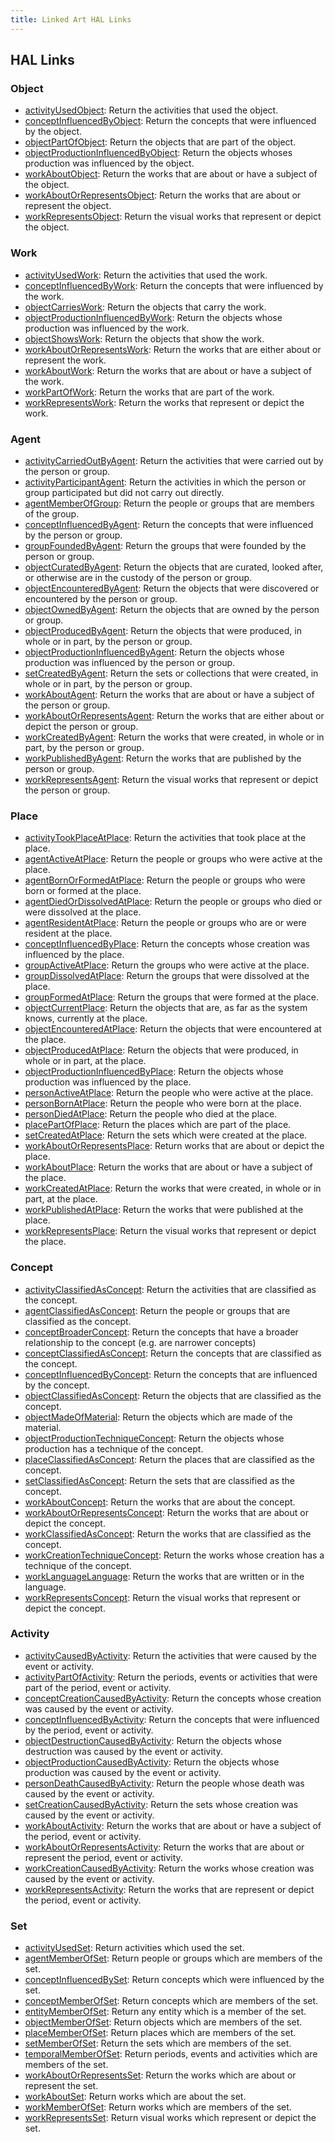 ```yaml
---
title: Linked Art HAL Links
---
```


## HAL Links


### Object

  * [activityUsedObject](activityUsedObject): Return the activities that used the object.
  * [conceptInfluencedByObject](conceptInfluencedByObject): Return the concepts that were influenced by the object.
  * [objectPartOfObject](objectPartOfObject): Return the objects that are part of the object.
  * [objectProductionInfluencedByObject](objectProductionInfluencedByObject): Return the objects whoses production was influenced by the object.
  * [workAboutObject](workAboutObject): Return the works that are about or have a subject of the object.
  * [workAboutOrRepresentsObject](workAboutOrRepresentsObject): Return the works that are about or represent the object.
  * [workRepresentsObject](workRepresentsObject): Return the visual works that represent or depict the object.

### Work

  * [activityUsedWork](activityUsedWork): Return the activities that used the work.
  * [conceptInfluencedByWork](conceptInfluencedByWork): Return the concepts that were influenced by the work.
  * [objectCarriesWork](objectCarriesWork): Return the objects that carry the work.
  * [objectProductionInfluencedByWork](objectProductionInfluencedByWork): Return the objects whose production was influenced by the work.
  * [objectShowsWork](objectShowsWork): Return the objects that show the work.
  * [workAboutOrRepresentsWork](workAboutOrRepresentsWork): Return the works that are either about or represent the work.
  * [workAboutWork](workAboutWork): Return the works that are about or have a subject of the work.
  * [workPartOfWork](workPartOfWork): Return the works that are part of the work.
  * [workRepresentsWork](workRepresentsWork): Return the works that represent or depict the work.

### Agent

  * [activityCarriedOutByAgent](activityCarriedOutByAgent): Return the activities that were carried out by the person or group.
  * [activityParticipantAgent](activityParticipantAgent): Return the activities in which the person or group participated but did not carry out directly.
  * [agentMemberOfGroup](agentMemberOfGroup): Return the people or groups that are members of the group.
  * [conceptInfluencedByAgent](conceptInfluencedByAgent): Return the concepts that were influenced by the person or group.
  * [groupFoundedByAgent](groupFoundedByAgent): Return the groups that were founded by the person or group.
  * [objectCuratedByAgent](objectCuratedByAgent): Return the objects that are curated, looked after, or otherwise are in the custody of the person or group.
  * [objectEncounteredByAgent](objectEncounteredByAgent): Return the objects that were discovered or encountered by the person or group.
  * [objectOwnedByAgent](objectOwnedByAgent): Return the objects that are owned by the person or group.
  * [objectProducedByAgent](objectProducedByAgent): Return the objects that were produced, in whole or in part, by the person or group.
  * [objectProductionInfluencedByAgent](objectProductionInfluencedByAgent): Return the objects whose production was influenced by the person or group.
  * [setCreatedByAgent](setCreatedByAgent): Return the sets or collections that were created, in whole or in part, by the person or group.
  * [workAboutAgent](workAboutAgent): Return the works that are about or have a subject of the person or group.
  * [workAboutOrRepresentsAgent](workAboutOrRepresentsAgent): Return the works that are either about or depict the person or group.
  * [workCreatedByAgent](workCreatedByAgent): Return the works that were created, in whole or in part, by the person or group.
  * [workPublishedByAgent](workPublishedByAgent): Return the works that are published by the person or group.
  * [workRepresentsAgent](workRepresentsAgent): Return the visual works that represent or depict the person or group.

### Place

  * [activityTookPlaceAtPlace](activityTookPlaceAtPlace): Return the activities that took place at the place.
  * [agentActiveAtPlace](agentActiveAtPlace): Return the people or groups who were active at the place.
  * [agentBornOrFormedAtPlace](agentBornOrFormedAtPlace): Return the people or groups who were born or formed at the place.
  * [agentDiedOrDissolvedAtPlace](agentDiedOrDissolvedAtPlace): Return the people or groups who died or were dissolved at the place.
  * [agentResidentAtPlace](agentResidentAtPlace): Return the people or groups who are or were resident at the place.
  * [conceptInfluencedByPlace](conceptInfluencedByPlace): Return the concepts whose creation was influenced by the place.
  * [groupActiveAtPlace](groupActiveAtPlace): Return the groups who were active at the place.
  * [groupDissolvedAtPlace](groupDissolvedAtPlace): Return the groups that were dissolved at the place.
  * [groupFormedAtPlace](groupFormedAtPlace): Return the groups that were formed at the place.
  * [objectCurrentPlace](objectCurrentPlace): Return the objects that are, as far as the system knows, currently at the place.
  * [objectEncounteredAtPlace](objectEncounteredAtPlace): Return the objects that were encountered at the place.
  * [objectProducedAtPlace](objectProducedAtPlace): Return the objects that were produced, in whole or in part, at the place.
  * [objectProductionInfluencedByPlace](objectProductionInfluencedByPlace): Return the objects whose production was influenced by the place.
  * [personActiveAtPlace](personActiveAtPlace): Return the people who were active at the place.
  * [personBornAtPlace](personBornAtPlace): Return the people who were born at the place.
  * [personDiedAtPlace](personDiedAtPlace): Return the people who died at the place.
  * [placePartOfPlace](placePartOfPlace): Return the places which are part of the place.
  * [setCreatedAtPlace](setCreatedAtPlace): Return the sets which were created at the place.
  * [workAboutOrRepresentsPlace](workAboutOrRepresentsPlace): Return works that are about or depict the place.
  * [workAboutPlace](workAboutPlace): Return the works that are about or have a subject of the place.
  * [workCreatedAtPlace](workCreatedAtPlace): Return the works that were created, in whole or in part, at the place.
  * [workPublishedAtPlace](workPublishedAtPlace): Return the works that were published at the place.
  * [workRepresentsPlace](workRepresentsPlace): Return the visual works that represent or depict the place.

### Concept

  * [activityClassifiedAsConcept](activityClassifiedAsConcept): Return the activities that are classified as the concept.
  * [agentClassifiedAsConcept](agentClassifiedAsConcept): Return the people or groups that are classified as the concept.
  * [conceptBroaderConcept](conceptBroaderConcept): Return the concepts that have a broader relationship to the concept (e.g. are narrower concepts)
  * [conceptClassifiedAsConcept](conceptClassifiedAsConcept): Return the concepts that are classified as the concept.
  * [conceptInfluencedByConcept](conceptInfluencedByConcept): Return the concepts that are influenced by the concept.
  * [objectClassifiedAsConcept](objectClassifiedAsConcept): Return the objects that are classified as the concept.
  * [objectMadeOfMaterial](objectMadeOfMaterial): Return the objects which are made of the material.
  * [objectProductionTechniqueConcept](objectProductionTechniqueConcept): Return the objects whose production has a technique of the concept.
  * [placeClassifiedAsConcept](placeClassifiedAsConcept): Return the places that are classified as the concept.
  * [setClassifiedAsConcept](setClassifiedAsConcept): Return the sets that are classified as the concept.
  * [workAboutConcept](workAboutConcept): Return the works that are about the concept.
  * [workAboutOrRepresentsConcept](workAboutOrRepresentsConcept): Return the works that are about or depict the concept.
  * [workClassifiedAsConcept](workClassifiedAsConcept): Return the works that are classified as the concept.
  * [workCreationTechniqueConcept](workCreationTechniqueConcept): Return the works whose creation has a technique of the concept.
  * [workLanguageLanguage](workLanguageLanguage): Return the works that are written or in the language.
  * [workRepresentsConcept](workRepresentsConcept): Return the visual works that represent or depict the concept.

### Activity

  * [activityCausedByActivity](activityCausedByActivity): Return the activities that were caused by the event or activity.
  * [activityPartOfActivity](activityPartOfActivity): Return the periods, events or activities that were part of the period, event or activity.
  * [conceptCreationCausedByActivity](conceptCreationCausedByActivity): Return the concepts whose creation was caused by the event or activity.
  * [conceptInfluencedByActivity](conceptInfluencedByActivity): Return the concepts that were influenced by the period, event or activity.
  * [objectDestructionCausedByActivity](objectDestructionCausedByActivity): Return the objects whose destruction was caused by the event or activity.
  * [objectProductionCausedByActivity](objectProductionCausedByActivity): Return the objects whose production was caused by the event or activity.
  * [personDeathCausedByActivity](personDeathCausedByActivity): Return the people whose death was caused by the event or activity.
  * [setCreationCausedByActivity](setCreationCausedByActivity): Return the sets whose creation was caused by the event or activity.
  * [workAboutActivity](workAboutActivity): Return the works that are about or have a subject of the period, event or activity.
  * [workAboutOrRepresentsActivity](workAboutOrRepresentsActivity): Return the works that are about or represent the period, event or activity.
  * [workCreationCausedByActivity](workCreationCausedByActivity): Return the works whose creation was caused by the event or activity.
  * [workRepresentsActivity](workRepresentsActivity): Return the works that are represent or depict the period, event or activity.

### Set

  * [activityUsedSet](activityUsedSet): Return activities which used the set.
  * [agentMemberOfSet](agentMemberOfSet): Return people or groups which are members of the set.
  * [conceptInfluencedBySet](conceptInfluencedBySet): Return concepts which were influenced by the set.
  * [conceptMemberOfSet](conceptMemberOfSet): Return concepts which are members of the set.
  * [entityMemberOfSet](entityMemberOfSet): Return any entity which is a member of the set.
  * [objectMemberOfSet](objectMemberOfSet): Return objects which are members of the set.
  * [placeMemberOfSet](placeMemberOfSet): Return places which are members of the set.
  * [setMemberOfSet](setMemberOfSet): Return the sets which are members of the set.
  * [temporalMemberOfSet](temporalMemberOfSet): Return periods, events and activities which are members of the set.
  * [workAboutOrRepresentsSet](workAboutOrRepresentsSet): Return the works which are about or represent the set.
  * [workAboutSet](workAboutSet): Return works which are about the set.
  * [workMemberOfSet](workMemberOfSet): Return works which are members of the set.
  * [workRepresentsSet](workRepresentsSet): Return visual works which represent or depict the set.
